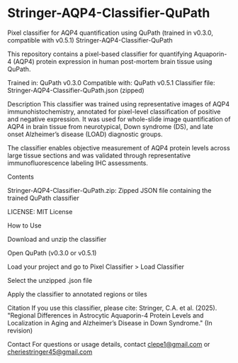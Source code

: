 # Stringer-AQP4-Classifier-QuPath
Pixel classifier for AQP4 quantification using QuPath (trained in v0.3.0, compatible with v0.5.1)
Stringer-AQP4-Classifier-QuPath

This repository contains a pixel-based classifier for quantifying Aquaporin-4 (AQP4) protein expression in human post-mortem brain tissue using QuPath.

Trained in: QuPath v0.3.0
Compatible with: QuPath v0.5.1
Classifier file: Stringer-AQP4-Classifier-QuPath.json (zipped)

Description
This classifier was trained using representative images of AQP4 immunohistochemistry, annotated for pixel-level classification of positive and negative expression. It was used for whole-slide image quantification of AQP4 in brain tissue from neurotypical, Down syndrome (DS), and late onset Alzheimer’s disease (LOAD) diagnostic groups.

The classifier enables objective measurement of AQP4 protein levels across large tissue sections and was validated through representative immunofluorescence labeling IHC assessments.

Contents

Stringer-AQP4-Classifier-QuPath.zip: Zipped JSON file containing the trained QuPath classifier

LICENSE: MIT License

How to Use

Download and unzip the classifier

Open QuPath (v0.3.0 or v0.5.1)

Load your project and go to Pixel Classifier > Load Classifier

Select the unzipped .json file

Apply the classifier to annotated regions or tiles

Citation
If you use this classifier, please cite:
Stringer, C.A. et al. (2025). "Regional Differences in Astrocytic Aquaporin-4 Protein Levels and Localization in Aging and Alzheimer’s Disease in Down Syndrome." (In revision)

Contact
For questions or usage details, contact clepe1@gmail.com or cheriestringer45@gmail.com












